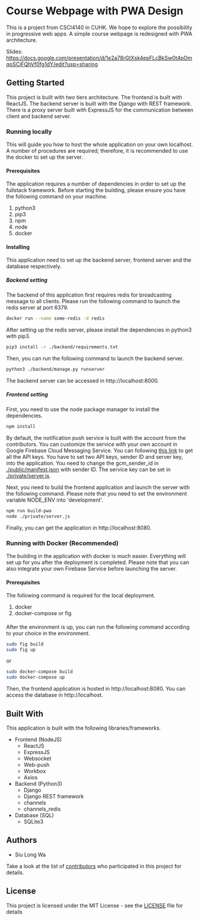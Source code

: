 # Course Webpage with PWA Design
This is a project from CSCI4140 in CUHK. We hope to explore the possibility in progressive web apps. A simple course webpage is redesigned with PWA architecture. 

Slides: https://docs.google.com/presentation/d/1e2a78rGtXsk4epFLcBkSw0t4pOmqoSCiFQhVf0fg1dY/edit?usp=sharing
## Getting Started
This project is built with two tiers architecture. The frontend is built with ReactJS. The backend server is built with the Django with REST framework. There is a proxy server built with ExpressJS for the communication between client and backend server.
### Running locally
This will guide you how to host the whole application on your own localhost. A number of procedures are required; therefore, it is recommended to use the docker to set up the server.
#### Prerequisites
The application requires a number of dependencies in order to set up the fullstack framework. Before starting the building, please ensure you have the following command on your machine.
1. python3
2. pip3
3. npm
4. node
5. docker
#### Installing
This application need to set up the backend server, frontend server and the database respectively. 
##### Backend setting
The backend of this application first requires redis for broadcasting message to all clients. Please run the following command to launch the redis server at port 6379.
```bash
docker run --name some-redis -d redis
``` 
After setting up the redis server, please install the dependencies in python3 with pip3.
```bash
pip3 install -r ./backend/requirements.txt
```
Then, you can run the following command to launch the backend server.
```bash
python3 ./backend/manage.py runserver
```
The backend server can be accessed in http://localhost:8000.
##### Frontend setting
First, you need to use the node package manager to install the dependencies.
```bash
npm install
```
By default, the notification push service is built with the account from the contributors. You can customize the service with your own account in Google Firebase Cloud Messaging Service.
You can following [this link](https://firebase.google.com/docs/cloud-messaging/js/client) to get all the API keys. You have to set two API keys, sender ID and server key, into the application. You need to change the gcm_sender_id in [./public/manifest.json](,/public/manifest.json) with sender ID. The service key can be set in [./private/server.js](./private/server.js).

Next, you need to build the frontend application and launch the server with the following command. Please note that you need to set the environment variable NODE_ENV into 'development'.
```bash
npm run build-pwa
node ./private/server.js
```
Finally, you can get the application in http://localhost:8080. 

### Running with Docker (Recommended)
The building in the application with docker is much easier. Everything will set up for you after the deployment is completed. Please note that you can also integrate your own Firebase Service before launching the server.
#### Prerequisites
The following command is required for the local deployment.
1. docker
2. docker-compose or fig
#### 
After the environment is up, you can run the following command according to your choice in the environment.
```bash
sudo fig build
sudo fig up
```
or
```bash
sudo docker-compose build
sudo docker-compose up
```
Then, the frontend application is hosted in http://localhost:8080. You can access the database in http://localhost. 
## Built With
This application is built with the following libraries/frameworks.
* Frontend (NodeJS)
    * ReactJS
    * ExpressJS
    * Websocket
    * Web-push
    * Workbox
    * Axios
* Backend (Python3)
    * Django
    * Django REST framework
    * channels
    * channels_redis
* Database (SQL)
    * SQLite3
## Authors
* Siu Long Wa

Take a look at the list of [contributors](https://github.com/RyanSiu1995/Course_Webpage_PWA_Client/graphs/contributors) who participated in this project for details.
## License
This project is licensed under the MIT License - see the [LICENSE](LICENSE) file for details
